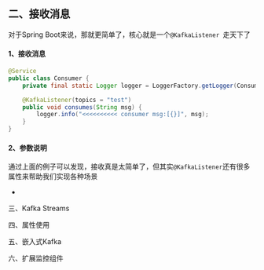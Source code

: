 ## 二、接收消息



对于Spring Boot来说，那就更简单了，核心就是一个`@KafkaListener `走天下了



#### 1、接收消息

```java
@Service
public class Consumer {
    private final static Logger logger = LoggerFactory.getLogger(Consumer.class);

    @KafkaListener(topics = "test")
    public void consumes(String msg) {
        logger.info("<<<<<<<<<< consumer msg:[{}]", msg);
    }
}
```



#### 2、参数说明

通过上面的例子可以发现，接收真是太简单了，但其实`@KafkaListener`还有很多属性来帮助我们实现各种场景

- 

 



三、Kafka Streams

四、属性使用

五、嵌入式Kafka

六、扩展监控组件